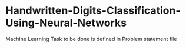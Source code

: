 # Handwritten-Digits-Classification-Using-Neural-Networks
Machine Learning
Task to be done is defined in Problem statement file
